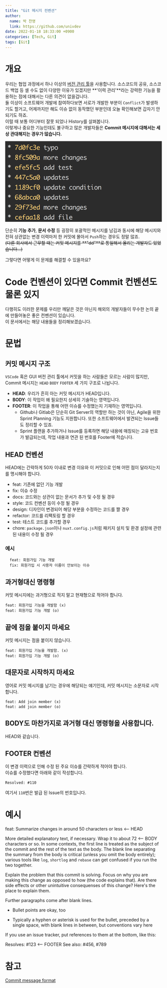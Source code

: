 ```yaml
---
title: "Git 메시지 컨벤션"
author:
  name: 박 찬영
  link: https://github.com/univdev
date: 2022-01-18 18:33:00 +0900
categories: [Tech, Git]
tags: [Git]
---
```

# 개요
우리는 협업 과정에서 하나 이상의 [버전 관리 툴][버전 관리 툴]을 사용합니다. 
소스코드의 공유, 소스코드 백업 등 셀 수도 없이 다양한 이유가 있겠지만 **'이력 관리'**라는 강력한 기능을 활용하는 점에 대해서는 다른 의견이 없을겁니다.  
둘 이상이 소프트웨어 개발에 참여하다보면 서로가 개발한 부분이 ```Conflict```가 발생하기도 할거고, 어제까지만 해도 이슈 없이 동작했던 부분인데 오늘 확인해보면 갑자기 안되기도 하죠.  
이럴 때 보통 어디부터 잘못 되었나 History를 살펴봅니다.  
이렇게나 중요한 기능인데도 불구하고 많은 개발자들은 **Commit 메시지에 대해서는 세상 관대해지는 경우가 많습니다.**

![안좋은 커밋 메시지 예제][Bad Commit Messages]

단순히 **기능 추가**, **문서 수정** 등 굉장히 포괄적인 메시지를 남김과 동시에 해당 메시지와 전혀 상관없는 변경 이력마저 한 커밋에 몰아서 ```Push```하는 경우도 정말 많죠.  
~~(다른 회사에서 근무할 때는 커밋 메시지를 **"dd"**로 통일해서 올리는 개발자도 있었습니다...)~~

그렇다면 어떻게 이 문제를 해결할 수 있을까요?
# Code 컨벤션이 있다면 Commit 컨벤션도 물론 있지
다행히도 이러한 문제를 우리만 깨달은 것은 아닌지 해외의 개발자들이 무수한 논의 끝에 만들어놓은 좋은 컨벤션이 있습니다.  
이 문서에서는 해당 내용들을 정리해보겠습니다.
# 문법
## 커밋 메시지 구조
```VSCode``` 혹은 GUI 버전 관리 툴에서 커밋을 하는 사람들은 모르는 사람이 많지만, Commit 메시지는 ```HEAD``` ```BODY``` ```FOOTER``` 세 가지 구조로 나뉩니다.
- **HEAD**: 우리가 흔히 아는 커밋 메시지가 HEAD입니다.
- **BODY**: 이 작업이 왜 필요한지 상세히 기술하는 영역입니다.
- **FOOTER**: 이 작업을 통해 어떤 이슈를 수정했는지 기재하는 영역입니다.
  - Github나 Gitlab은 단순히 Git Server의 역할만 하는 것이 아닌, Agile을 위한 Sprint Planning 기능도 지원합니다. 또한 소프트웨어에서 발견되는 Issue들도 정리할 수 있죠.
  - Sprint 플랜을 추가하거나 Issue를 등록하면 해당 내용에 매칭되는 고유 번호가 발급되는데, 작업 내용과 연관 된 번호를 Footer에 적습니다.

## HEAD 컨벤션
HEAD에는 간략하게 50자 이내로 변경 이유와 이 커밋으로 인해 어떤 점이 달라지는지를 명시해야 합니다.
- feat: 기존에 없던 기능 개발
- fix: 이슈 수정
- docs: 코드와는 상관이 없는 문서가 추가 및 수정 될 경우
- style: 코드 컨벤션 등이 수정 될 경우
- design: 디자인이 변경되어 해당 부분을 수정하는 코드를 짤 경우
- refactor: 코드를 리팩토링 할 경우
- test: 테스트 코드를 추가할 경우
- chore: ```package.json```이나 ```nuxt.config.js```처럼 패키지 설치 및 환경 설정에 관련된 내용이 수정 될 경우

### 예시
```text
  feat: 회원가입 기능 개발
  fix: 회원가입 시 사용자 이름이 안보이는 이슈
```
## 과거형대신 명령형
커밋 메시지에는 과거형으로 적지 말고 현재형으로 적어야 합니다.
```text
feat: 회원가입 기능을 개발함 (x)
feat: 회원가입 기능 개발 (o)
```
## 끝에 점을 붙이지 마세요
커밋 메시지는 점을 붙이지 않습니다.
```text
feat: 회원가입 기능을 개발함. (x)
feat: 회원가입 기능 개발 (o)
```
## 대문자로 시작하지 마세요
영어로 커밋 메시지를 남기는 경우에 해당되는 얘기인데, 커밋 메시지는 소문자로 시작합니다.
```text
feat: Add join member (x)
feat: add join member (o)
```
## BODY도 마찬가지로 과거형 대신 명령형을 사용합니다.
HEAD와 같습니다.
## FOOTER 컨벤션
이 변경 이력으로 인해 수정 된 주요 이슈를 간략하게 적어야 합니다.  
이슈를 수정했다면 아래와 같이 작성합니다.
```text
Resolved: #110
```
여기서 ```110```번은 발급 된 Issue의 번호입니다.
# 예시
feat: Summarize changes in around 50 characters or less <-- HEAD

More detailed explanatory text, if necessary. Wrap it to about 72 <-- BODY
characters or so. In some contexts, the first line is treated as the
subject of the commit and the rest of the text as the body. The
blank line separating the summary from the body is critical (unless
you omit the body entirely); various tools like `log`, `shortlog`
and `rebase` can get confused if you run the two together.

Explain the problem that this commit is solving. Focus on why you
are making this change as opposed to how (the code explains that).
Are there side effects or other unintuitive consequenses of this
change? Here's the place to explain them.

Further paragraphs come after blank lines.

 - Bullet points are okay, too

 - Typically a hyphen or asterisk is used for the bullet, preceded
   by a single space, with blank lines in between, but conventions
   vary here

If you use an issue tracker, put references to them at the bottom,
like this:

Resolves: #123 <-- FOOTER
See also: #456, #789
# 참고
[Commit message format][Commit message format]

[버전 관리 툴]: https://ko.wikipedia.org/wiki/%EB%B2%84%EC%A0%84_%EA%B4%80%EB%A6%AC
[Git]: https://git-scm.com/
[Bad Commit Messages]: /assets/posts/bad-git-commits.png
[Commit message format]: https://gist.github.com/develar/273e2eb938792cf5f86451fbac2bcd51